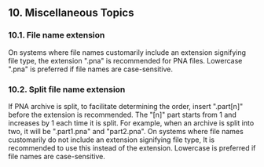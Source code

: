 ## 10. Miscellaneous Topics

### 10.1. File name extension

On systems where file names customarily include an extension signifying file type, the extension ".pna" is recommended for PNA files. Lowercase ".pna" is preferred if file names are case-sensitive.

### 10.2. Split file name extension

If PNA archive is split, to facilitate determining the order, insert ".part[n]" before the extension is recommended. The "[n]" part starts from 1 and increases by 1 each time it is split. For example, when an archive is split into two, it will be ".part1.pna" and "part2.pna". On systems where file names customarily do not include an extension signifying file type, It is recommended to use this instead of the extension. Lowercase is preferred if file names are case-sensitive.
